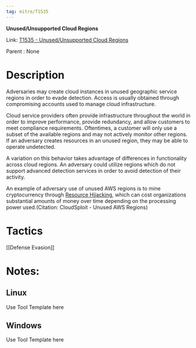 ```yaml
---
tag: mitre/T1535
---
```


**Unused/Unsupported Cloud Regions**

Link: [T1535 - Unused/Unsupported Cloud Regions](https://attack.mitre.org/techniques/T1535)

Parent : None


# Description

Adversaries may create cloud instances in unused geographic service regions in order to evade detection. Access is usually obtained through compromising accounts used to manage cloud infrastructure.

Cloud service providers often provide infrastructure throughout the world in order to improve performance, provide redundancy, and allow customers to meet compliance requirements. Oftentimes, a customer will only use a subset of the available regions and may not actively monitor other regions. If an adversary creates resources in an unused region, they may be able to operate undetected.

A variation on this behavior takes advantage of differences in functionality across cloud regions. An adversary could utilize regions which do not support advanced detection services in order to avoid detection of their activity.

An example of adversary use of unused AWS regions is to mine cryptocurrency through [Resource Hijacking](https://attack.mitre.org/techniques/T1496), which can cost organizations substantial amounts of money over time depending on the processing power used.(Citation: CloudSploit - Unused AWS Regions)

# Tactics


[[Defense Evasion]]


# Notes:

## Linux

Use Tool Template here

## Windows

Use Tool Template here